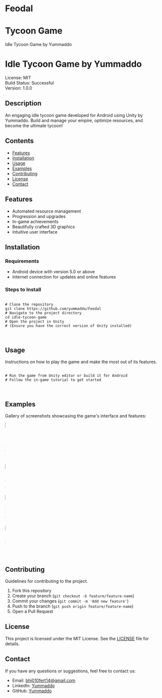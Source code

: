 
# Feodal
Tycoon Game
=======
<!DOCTYPE html>
<html lang="en">
<head>
    <meta charset="UTF-8">
    <meta name="viewport" content="width=device-width, initial-scale=1.0">
    Idle Tycoon Game by Yummaddo
</head>
<body>
    <h1>Idle Tycoon Game by Yummaddo</h1>
    <div class="badge">License: MIT</div>
    <div class="badge">Build Status: Successful</div>
    <div class="badge">Version: 1.0.0</div>
    <h2>Description</h2>
    <p>An engaging idle tycoon game developed for Android using Unity by Yummaddo. Build and manage your empire, optimize resources, and become the ultimate tycoon!</p>
    <h2>Contents</h2>
    <ul>
        <li><a href="#features">Features</a></li>
        <li><a href="#installation">Installation</a></li>
        <li><a href="#usage">Usage</a></li>
        <li><a href="#examples">Examples</a></li>
        <li><a href="#contributing">Contributing</a></li>
        <li><a href="#license">License</a></li>
        <li><a href="#contact">Contact</a></li>
    </ul>
    <h2 id="features">Features</h2>
    <ul>
        <li>Automated resource management</li>
        <li>Progression and upgrades</li>
        <li>In-game achievements</li>
        <li>Beautifully crafted 3D graphics</li>
        <li>Intuitive user interface</li>
    </ul>
    <h2 id="installation">Installation</h2>
    <h3>Requirements</h3>
    <ul>
        <li>Android device with version 5.0 or above</li>
        <li>Internet connection for updates and online features</li>
    </ul>
    <h3>Steps to Install</h3>
    <pre>
        <code>
# Clone the repository
git clone https://github.com/yummaddo/Feodal
# Navigate to the project directory
cd idle-tycoon-game
# Open the project in Unity
# (Ensure you have the correct version of Unity installed)
        </code>
    </pre>
    <h2 id="usage">Usage</h2>
    <p>Instructions on how to play the game and make the most out of its features.</p>
    <pre>
        <code>
# Run the game from Unity editor or build it for Android
# Follow the in-game tutorial to get started
        </code>
    </pre>
    <h2 id="examples">Examples</h2>
    <p>Gallery of screenshots showcasing the game's interface and features:</p>
    <div class="comparison-container"style="max-width: 0.45; height: auto;">
        <img src="Doc/1.png" alt="no batch" style="display: flex; justify-content: space-between; align-items: center;">
        <img src="Doc/3.png" alt="batch" style="display: flex; justify-content: space-between; align-items: center;">
        <img src="Doc/4.png" alt="batch" style="display: flex; justify-content: space-between; align-items: center;">
        <img src="Doc/5.png" alt="batch" style="display: flex; justify-content: space-between; align-items: center;">
    </div>
    <h2 id="contributing">Contributing</h2>
    <p>Guidelines for contributing to the project.</p>
    <ol>
        <li>Fork this repository</li>
        <li>Create your branch (<code>git checkout -b feature/feature-name</code>)</li>
        <li>Commit your changes (<code>git commit -m 'Add new feature'</code>)</li>
        <li>Push to the branch (<code>git push origin feature/feature-name</code>)</li>
        <li>Open a Pull Request</li>
    </ol>
    <h2 id="license">License</h2>
    <p>This project is licensed under the MIT License. See the <a href="LICENSE">LICENSE</a> file for details.</p>
    <h2 id="contact">Contact</h2>
    <p>If you have any questions or suggestions, feel free to contact us:</p>
    <ul>
        <li>Email: <a href="mailto:bhj010fert14@gmail.com">bhj010fert14@gmail.com</a></li>
        <li>LinkedIn: <a href="https://www.linkedin.com/in/voytusik-ivan-609aaa281/">Yummaddo</a></li>
        <li>GitHub: <a href="https://github.com/yummaddo">Yummaddo</a></li>
    </ul>
</body>
</html>

